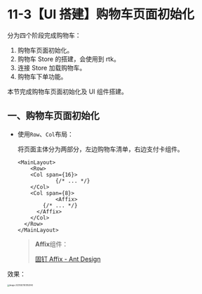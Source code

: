 # 11-3【UI 搭建】购物车页面初始化

分为四个阶段完成购物车：

1. 购物车页面初始化。
2. 购物车 Store 的搭建，会使用到 rtk。
3. 连接 Store 加载购物车。
4. 购物车下单功能。

本节完成购物车页面初始化及 UI 组件搭建。



## 一、购物车页面初始化

+ 使用`Row`、`Col`布局：

    将页面主体分为两部分，左边购物车清单，右边支付卡组件。

    ```tsx
    <MainLayout>
    	<Row>
      	<Col span={16}>
    			{/* ... */}    
        </Col>
        <Col span={8}>
    			<Affix>
          	{/* ... */}
          </Affix>
        </Col>
      </Row>
    </MainLayout>
    ```

    > **Affix**组件：
    >
    > [固钉 Affix - Ant Design](https://ant.design/components/affix-cn/#header)

效果：

<img src="https://gitee.com/ethereal-bang/images/raw/master/20210831161956.png" alt="image-20210831161956140" style="zoom:30%;" />

